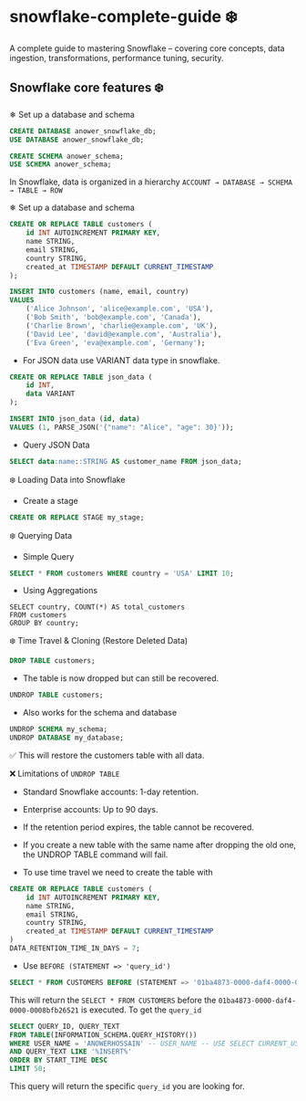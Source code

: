 # snowflake-complete-guide ❄️
A complete guide to mastering Snowflake – covering core concepts, data ingestion, transformations, performance tuning, security.

## Snowflake core features ❄️

❄ Set up a database and schema

```sql
CREATE DATABASE anower_snowflake_db;
USE DATABASE anower_snowflake_db;

CREATE SCHEMA anower_schema;
USE SCHEMA anower_schema;
```
In Snowflake, data is organized in a hierarchy `ACCOUNT → DATABASE → SCHEMA → TABLE → ROW`

❄ Set up a database and schema

```sql
CREATE OR REPLACE TABLE customers (
    id INT AUTOINCREMENT PRIMARY KEY,
    name STRING,
    email STRING,
    country STRING,
    created_at TIMESTAMP DEFAULT CURRENT_TIMESTAMP
);
```

```sql
INSERT INTO customers (name, email, country)
VALUES 
    ('Alice Johnson', 'alice@example.com', 'USA'),
    ('Bob Smith', 'bob@example.com', 'Canada'),
    ('Charlie Brown', 'charlie@example.com', 'UK'),
    ('David Lee', 'david@example.com', 'Australia'),
    ('Eva Green', 'eva@example.com', 'Germany');
```

- For JSON data use VARIANT data type in snowflake.

```sql
CREATE OR REPLACE TABLE json_data (
    id INT,
    data VARIANT
);
```

```sql
INSERT INTO json_data (id, data) 
VALUES (1, PARSE_JSON('{"name": "Alice", "age": 30}'));
```

- Query JSON Data

```sql
SELECT data:name::STRING AS customer_name FROM json_data;
```

❄️ Loading Data into Snowflake

- Create a stage

```sql
CREATE OR REPLACE STAGE my_stage;
```


❄️ Querying Data

- Simple Query

```sql
SELECT * FROM customers WHERE country = 'USA' LIMIT 10;
```

- Using Aggregations

```
SELECT country, COUNT(*) AS total_customers 
FROM customers 
GROUP BY country;
```

❄️ Time Travel & Cloning (Restore Deleted Data)

```sql
DROP TABLE customers;
```
- The table is now dropped but can still be recovered.

```sql
UNDROP TABLE customers;
```

- Also works for the schema and database 

```sql
UNDROP SCHEMA my_schema;
UNDROP DATABASE my_database;
```

✅ This will restore the customers table with all data.

❌ Limitations of `UNDROP TABLE`

- Standard Snowflake accounts: 1-day retention.
- Enterprise accounts: Up to 90 days.
- If the retention period expires, the table cannot be recovered.
- If you create a new table with the same name after dropping the old one, the UNDROP TABLE command will fail.


- To use time travel we need to create the table with

```sql
CREATE OR REPLACE TABLE customers (
    id INT AUTOINCREMENT PRIMARY KEY,
    name STRING,
    email STRING,
    country STRING,
    created_at TIMESTAMP DEFAULT CURRENT_TIMESTAMP
)
DATA_RETENTION_TIME_IN_DAYS = 7;
```
- Use `BEFORE (STATEMENT => 'query_id')`

```sql
SELECT * FROM CUSTOMERS BEFORE (STATEMENT => '01ba4873-0000-daf4-0000-0008bfb26521');
```

This will return the `SELECT * FROM CUSTOMERS` before the `01ba4873-0000-daf4-0000-0008bfb26521` is executed. To get the `query_id` 

```sql
SELECT QUERY_ID, QUERY_TEXT
FROM TABLE(INFORMATION_SCHEMA.QUERY_HISTORY())
WHERE USER_NAME = 'ANOWERHOSSAIN' -- USER_NAME -- USE SELECT CURRENT_USER();
AND QUERY_TEXT LIKE '%INSERT%'
ORDER BY START_TIME DESC
LIMIT 50;
```
This query will return the specific `query_id` you are looking for.
